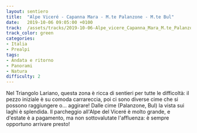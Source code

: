 ```yaml
---
layout: sentiero
title:  "Alpe Viceré - Capanna Mara - M.te Palanzone - M.te Bul"
date:   2019-10-06 09:05:00 +0100
track:  /assets/tracks/2019-10-06-Alpe_vicere_Capanna_Mara_M.te_Palanzone_M.te_Bul.gpx
track_color: green
categories:
- Italia
- Prealpi
tags:
- Andata e ritorno
- Panorami
- Natura
difficulty: 2
---
```


Nel Triangolo Lariano, questa zona è ricca di sentieri per tutte le difficoltà: il pezzo iniziale è su comoda carrareccia, poi ci sono diverse cime che si possono raggiungere o... aggirare! 
Dalle cime (Palanzone, Bul) la vista sui laghi è splendida. 
Il parcheggio all'Alpe del Viceré è molto grande, e d'estate è a pagamento, ma non sottovalutate l'affluenza: è sempre opportuno arrivare presto! 
